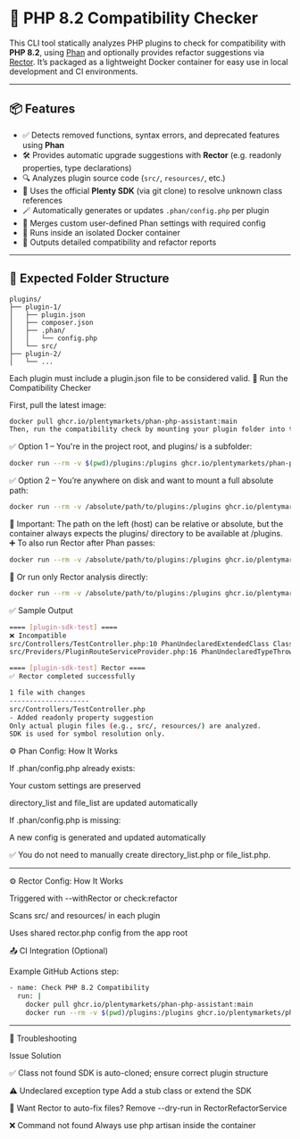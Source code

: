 # 🐘 PHP 8.2 Compatibility Checker

This CLI tool statically analyzes PHP plugins to check for compatibility with **PHP 8.2**, using [Phan](https://github.com/phan/phan) and optionally provides refactor suggestions via [Rector](https://github.com/rectorphp/rector). It’s packaged as a lightweight Docker container for easy use in local development and CI environments.

---

## 📦 Features

- ✅ Detects removed functions, syntax errors, and deprecated features using **Phan**
- 🛠️ Provides automatic upgrade suggestions with **Rector** (e.g. readonly properties, type declarations)
- 🔍 Analyzes plugin source code (`src/`, `resources/`, etc.)
- 🧠 Uses the official **Plenty SDK** (via git clone) to resolve unknown class references
- 🪄 Automatically generates or updates `.phan/config.php` per plugin
- 🧩 Merges custom user-defined Phan settings with required config
- 🐳 Runs inside an isolated Docker container
- 📄 Outputs detailed compatibility and refactor reports

---

## 📁 Expected Folder Structure

```text
plugins/
├── plugin-1/
│   ├── plugin.json
│   ├── composer.json
│   ├── .phan/
│   │   └── config.php 
│   └── src/
├── plugin-2/
│   └── ...
```
Each plugin must include a plugin.json file to be considered valid.
🐳 Run the Compatibility Checker

First, pull the latest image:
```bash
docker pull ghcr.io/plentymarkets/phan-php-assistant:main
Then, run the compatibility check by mounting your plugin folder into the container at /plugins.
```
✅ Option 1 – You're in the project root, and plugins/ is a subfolder:
```bash
docker run --rm -v $(pwd)/plugins:/plugins ghcr.io/plentymarkets/phan-php-assistant:main php artisan check:compatibility
```
✅ Option 2 – You’re anywhere on disk and want to mount a full absolute path:
```bash
docker run --rm -v /absolute/path/to/plugins:/plugins ghcr.io/plentymarkets/phan-php-assistant:main php artisan check:compatibility
```
📌 Important: The path on the left (host) can be relative or absolute,
but the container always expects the plugins/ directory to be available at /plugins.
➕ To also run Rector after Phan passes:
```bash
docker run --rm -v /absolute/path/to/plugins:/plugins ghcr.io/plentymarkets/phan-php-assistant:main php artisan check:compatibility --withRector
```
🔁 Or run only Rector analysis directly:
```bash
docker run --rm -v /absolute/path/to/plugins:/plugins ghcr.io/plentymarkets/phan-php-assistant:main php artisan check:refactor
```
✅ Sample Output
```bash
==== [plugin-sdk-test] ====
❌ Incompatible
src/Controllers/TestController.php:10 PhanUndeclaredExtendedClass Class extends undeclared class \Plenty\Plugin\Controller
src/Providers/PluginRouteServiceProvider.php:16 PhanUndeclaredTypeThrowsType @throws type of map has undeclared type \Plenty\Plugin\Routing\Exceptions\RouteReservedException

==== [plugin-sdk-test] Rector ====
✅ Rector completed successfully

1 file with changes
--------------------
src/Controllers/TestController.php
- Added readonly property suggestion
Only actual plugin files (e.g., src/, resources/) are analyzed.
SDK is used for symbol resolution only.
```
⚙️ Phan Config: How It Works

If .phan/config.php already exists:

Your custom settings are preserved

directory_list and file_list are updated automatically

If .phan/config.php is missing:

A new config is generated and updated automatically

✅ You do not need to manually create directory_list.php or file_list.php.

---

⚙️ Rector Config: How It Works

Triggered with --withRector or check:refactor

Scans src/ and resources/ in each plugin

Uses shared rector.php config from the app root

📤 CI Integration (Optional)

Example GitHub Actions step:
```bash
- name: Check PHP 8.2 Compatibility
  run: |
    docker pull ghcr.io/plentymarkets/phan-php-assistant:main
    docker run --rm -v $(pwd)/plugins:/plugins ghcr.io/plentymarkets/phan-php-assistant:main php artisan check:compatibility
```

---

🧪 Troubleshooting

Issue	Solution

✅ Class not found	SDK is auto-cloned; ensure correct plugin structure

⚠️ Undeclared exception type	Add a stub class or extend the SDK

🔄 Want Rector to auto-fix files?	Remove --dry-run in RectorRefactorService

❌ Command not found	Always use php artisan inside the container
